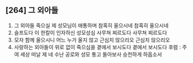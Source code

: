 ## [264] 그 외아들

1) 그 외아들 죽으실 제 성모님이 애통하며 참혹히 울으시네 참혹히 울으시네 
2) 슬프도다 이 한칼이 인자하신 성모성심 사무쳐 찌르도다 사무쳐 찌르도다
3) 모자 함께 울으시니 어느 누가 울지 않고 근심치 않으리오 근심치 않으리오
4) 사랑하는 외아들이 위로 없이 죽으심을 곁에서 보시도다 곁에서 보시도다
후렴 : 주여 세상 떠날 제 네 수난 공로와 성모 통고 돌아보사 승천하게 하옵소서
